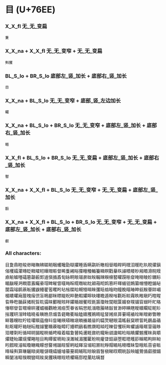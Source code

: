 # 目 (U+76EE) 

### X_X_fl 无_无_变扁
`藑`

### X_X_na + X_X_fl 无_无_变窄 + 无_无_变扁
`㪺玃`

### BL_S_lo + BR_S_lo 底部左_竖_加长 + 底部右_竖_加长
`目`

### X_X_na + BL_S_lo 无_无_变窄 + 底部_竖_左边加长
`矚`

### X_X_na + BL_S_lo + BR_S_lo 无_无_变窄 + 底部左_竖_加长 + 底部右_竖_加长
`瞘`

### X_X_fl + BL_S_lo + BR_S_lo 无_无_变扁 + 底部左_竖_加长 + 底部右_竖_加长
`䁿`

### X_X_na + X_X_fl + BL_S_lo 无_无_变窄 + 无_无_变扁 + 底部左_竖_加长
`瞉`

### X_X_na + X_X_fl + BL_S_lo + BR_S_lo 无_无_变窄 + 无_无_变扁 + 底部左_竖_加长 + 底部右_竖_加长
`叡`

### All characters:
目夐鼎睦睃缈睹瞴䀟䁟睄睏蠼䂁勖瞓㩴睡盾瞒鹴盺瞮相䁷睧睅眄䁫泪䁔盵䀓睍忂鎭偗欔孀灈䁣眨矀矐䀔瞱赗䀼督睎藑緗䀰攥矒觼輴籑瞵瞑戵䡞䀢䜜瞔䁖眇厢䁕濎睆瞙鼑睮䁦䁼礵簒鸘㲊郹䢥愼揗鼒䀏眿眮䀶瑂䁀眬眹瞩䀳瞁檙䁿䂂䠐䀿睂䁆矈睖眕矋眎睸瞂䁙㴐瞤葿䨶矚䋰瑁睥矅䀺䁧䀲睬䁜䁮眦眈顚葙䀙䴗篡盰䁺䋸钼鶪纂帽懵瞪鍎䀣闅霜璿鹛薡眅貜鼳䲛瞿箵䂄盻䀡㮐䁋䀫瞡㹙䁒睞彏䀨䗈瞺䀛瞳睌瞦睶眒㼳睺瞢眻嵋楣䁸㬬廂篃䁛㾪倶盲瞗郿眯瞟睼眖睟䒐睱㜹矃䀗瞜瞻遁睽㗂氍䀥睒霿眣睢瞋䀎睳睲䀤睁矁腯蔝撯睨䀸䀮骦睐䣤瞍䀭眫鑺瞃媢矍眰毷䵼瓊睉闃眠匴媚眘瞨镅窅蝐䀒盳䀩慻䁨䁝䀜䁌䵺䀧䦆蝞楯鸜瞼湘㾇㷡眷省睊愳眂㵌䁶膡䁃㪞冒渺䁎睓瞎瞹矌矙眐眤䀐㨘躩䀘㴘䁄䁯䁱㸔瞚䁩䀚煝眚壡瞰衢睔瞌鐤矡鷆睛䁅䀾㜀県萛繤䁑䙉䀬䁪䁬緲瞥瞭䁹篹矘盿眝眭㘗䁲䕎傄䀞眥䂀䁐䁳矉塡䁚䒅䞺䁞盷驦煛睷眼灀䁘㪫䆩睤䈍眊鶥瞐碷䀝眍矔盱箱瞇眃䂅䥧籰矄藈䁢瞕盯㜴䁡鶞看瞧䥷䀠䁭䀴䁻眢戄䀖眸蠷䛻䁊䁥萺䉋眵㺺䁏㔍䀪循䁰眀猸瞛䀹㡒䀻䁴着瞄敻瞽盹䢲睚鼐眆矓瞅䚇讂睗睑瞈瞶臞䰨攫眜眞䂃爠睫眙躣繉懼睠䁗目眴瞫䁇䁤䀷湨濉䁍湄玃匷盼睕癯䁈鉬巓瞾眶瞣矆篎矊睰眗盽眑䀕䵻䁓濬䀽矎瞊睵矇想睯缃踲睻䁂眪眓睴㴭堳眧鼏盶睜賵瞲眳矏瞸眛睝睋眡苜睿眽䀱矂㪺算䁠矖睩阒䁽䁉䁾䌮䞊龼䉵䵵睭䀯眩䁁睙眉瞖槇睇䀑瞯眺瞉眏矑鷪偱叡艒鎇瞬䦩渻瞘犑瞷矕眲䀵狊钁眱䁵睈瞆欋瞞郻瞠䥚䀦瞝瞀
